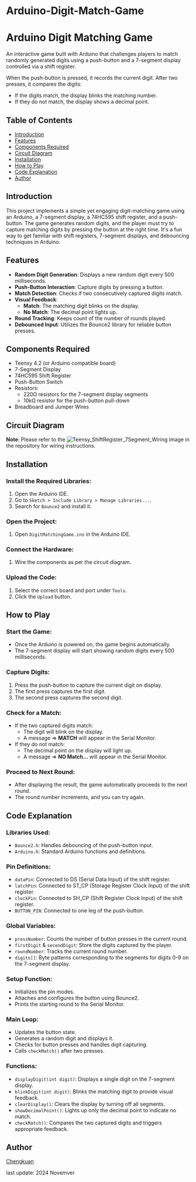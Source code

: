 # Arduino-Digit-Match-Game
# Arduino Digit Matching Game

An interactive game built with Arduino that challenges players to match randomly generated digits using a push-button and a 7-segment display controlled via a shift register.    

 When the push-button is pressed, it records the current digit. After two presses, it compares the digits:
 
- If the digits match, the display blinks the matching number.
- If they do not match, the display shows a decimal point.

## Table of Contents
- [Introduction](#introduction)
- [Features](#features)
- [Components Required](#components-required)
- [Circuit Diagram](#circuit-diagram)
- [Installation](#installation)
- [How to Play](#how-to-play)
- [Code Explanation](#code-explanation)
- [Author](#Author)


## Introduction
This project implements a simple yet engaging digit-matching game using an Arduino, a 7-segment display, a 74HC595 shift register, and a push-button. The game generates random digits, and the player must try to capture matching digits by pressing the button at the right time. It's a fun way to get familiar with shift registers, 7-segment displays, and debouncing techniques in Arduino.

## Features
- **Random Digit Generation**: Displays a new random digit every 500 milliseconds.
- **Push-Button Interaction**: Capture digits by pressing a button.
- **Match Detection**: Checks if two consecutively captured digits match.
- **Visual Feedback**:
    - **Match**: The matching digit blinks on the display.
    - **No Match**: The decimal point lights up.
- **Round Tracking**: Keeps count of the number of rounds played.
- **Debounced Input**: Utilizes the Bounce2 library for reliable button presses.

## Components Required
- Teensy 4.2 (or Arduino compatible board)
- 7-Segment Display
- 74HC595 Shift Register
- Push-Button Switch
- Resistors:
    - 220Ω resistors for the 7-segment display segments
    - 10kΩ resistor for the push-button pull-down
- Breadboard and Jumper Wires

## Circuit Diagram
**Note**: Please refer to the ![Teensy_ShiftRegister_7Segment_Wiring](Teensy_ShiftRegister_7Segment_Wiring.png) image in the repository for wiring instructions.

## Installation

### Install the Required Libraries:
1. Open the Arduino IDE.
2. Go to `Sketch > Include Library > Manage Libraries...`.
3. Search for `Bounce2` and install it.

### Open the Project:
1. Open `DigitMatchingGame.ino` in the Arduino IDE.

### Connect the Hardware:
1. Wire the components as per the circuit diagram.

### Upload the Code:
1. Select the correct board and port under `Tools`.
2. Click the `Upload` button.

## How to Play
### Start the Game:
- Once the Arduino is powered on, the game begins automatically.
- The 7-segment display will start showing random digits every 500 milliseconds.

### Capture Digits:
1. Press the push-button to capture the current digit on display.
2. The first press captures the first digit.
3. The second press captures the second digit.

### Check for a Match:
- If the two captured digits match:
    - The digit will blink on the display.
    - A message => **MATCH** will appear in the Serial Monitor.
- If they do not match:
    - The decimal point on the display will light up.
    - A message => **NO Match...** will appear in the Serial Monitor.

### Proceed to Next Round:
- After displaying the result, the game automatically proceeds to the next round.
- The round number increments, and you can try again.

## Code Explanation
### Libraries Used:
- `Bounce2.h`: Handles debouncing of the push-button input.
- `Arduino.h`: Standard Arduino functions and definitions.

### Pin Definitions:
- `dataPin`: Connected to DS (Serial Data Input) of the shift register.
- `latchPin`: Connected to ST_CP (Storage Register Clock Input) of the shift register.
- `clockPin`: Connected to SH_CP (Shift Register Clock Input) of the shift register.
- `BUTTON_PIN`: Connected to one leg of the push-button.

### Global Variables:
- `pressNumber`: Counts the number of button presses in the current round.
- `firstDigit` & `secondDigit`: Store the digits captured by the player.
- `roundNumber`: Tracks the current round number.
- `digits[]`: Byte patterns corresponding to the segments for digits 0-9 on the 7-segment display.

### Setup Function:
- Initializes the pin modes.
- Attaches and configures the button using Bounce2.
- Prints the starting round to the Serial Monitor.

### Main Loop:
- Updates the button state.
- Generates a random digit and displays it.
- Checks for button presses and handles digit capturing.
- Calls `checkMatch()` after two presses.

### Functions:
- `displayDigit(int digit)`: Displays a single digit on the 7-segment display.
- `blinkDigit(int digit)`: Blinks the matching digit to provide visual feedback.
- `clearDisplay()`: Clears the display by turning off all segments.
- `showDecimalPoint()`: Lights up only the decimal point to indicate no match.
- `checkMatch()`: Compares the two captured digits and triggers appropriate feedback.

## Author
[Chengkuan](https://github.com/chengkuanz)

last update: 2024 Novemver
